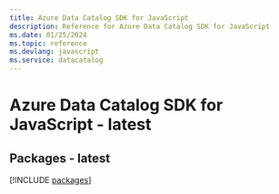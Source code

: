 ```yaml
---
title: Azure Data Catalog SDK for JavaScript
description: Reference for Azure Data Catalog SDK for JavaScript
ms.date: 01/25/2024
ms.topic: reference
ms.devlang: javascript
ms.service: datacatalog
---
```

# Azure Data Catalog SDK for JavaScript - latest
## Packages - latest
[!INCLUDE [packages](data-catalog-index.md)]